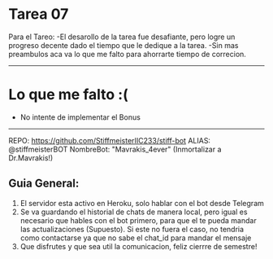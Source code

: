 # Tarea 07

Para el Tareo:
-El desarollo de la tarea fue desafiante, pero logre un progreso decente dado el tiempo que le dedique a la tarea. 
-Sin mas preambulos aca va lo que me falto para ahorrarte tiempo de correcion.

-----------------------------------------------------------------------------------
# Lo que me falto :(

 - No intente de implementar el Bonus
-----------------------------------------------------------
REPO: https://github.com/StiffmeisterIIC233/stiff-bot 
ALIAS: @stiffmeisterBOT
NombreBot: "Mavrakis_4ever" (Inmortalizar a Dr.Mavrakis!)
## Guia General:
 1) El servidor esta activo en Heroku, solo hablar con el bot desde Telegram
 2) Se va guardando el historial de chats de manera local, pero igual es necesario que hables
con el bot primero, para que el te pueda mandar las actualizaciones (Supuesto). Si este no fuera el caso, no tendria como contactarse ya que no sabe el chat_id para mandar el mensaje
 3) Que disfrutes y que sea util la comunicacion, feliz cierrre de semestre! 

